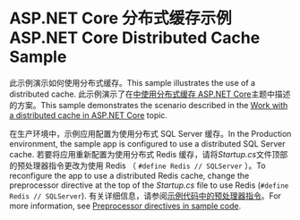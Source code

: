 # <a name="aspnet-core-distributed-cache-sample"></a><span data-ttu-id="3b3ec-101">ASP.NET Core 分布式缓存示例</span><span class="sxs-lookup"><span data-stu-id="3b3ec-101">ASP.NET Core Distributed Cache Sample</span></span>

<span data-ttu-id="3b3ec-102">此示例演示如何使用分布式缓存。</span><span class="sxs-lookup"><span data-stu-id="3b3ec-102">This sample illustrates the use of a distributed cache.</span></span> <span data-ttu-id="3b3ec-103">此示例演示了在[中使用分布式缓存 ASP.NET Core](https://docs.microsoft.com/aspnet/core/performance/caching/distributed)主题中描述的方案。</span><span class="sxs-lookup"><span data-stu-id="3b3ec-103">This sample demonstrates the scenario described in the [Work with a distributed cache in ASP.NET Core](https://docs.microsoft.com/aspnet/core/performance/caching/distributed) topic.</span></span>

<span data-ttu-id="3b3ec-104">在生产环境中，示例应用配置为使用分布式 SQL Server 缓存。</span><span class="sxs-lookup"><span data-stu-id="3b3ec-104">In the Production environment, the sample app is configured to use a distributed SQL Server cache.</span></span> <span data-ttu-id="3b3ec-105">若要将应用重新配置为使用分布式 Redis 缓存，请将*Startup.cs*文件顶部的预处理器指令更改为使用 Redis （ `#define Redis // SQLServer` ）。</span><span class="sxs-lookup"><span data-stu-id="3b3ec-105">To reconfigure the app to use a distributed Redis cache, change the preprocessor directive at the top of the *Startup.cs* file to use Redis (`#define Redis // SQLServer`).</span></span> <span data-ttu-id="3b3ec-106">有关详细信息，请参阅[示例代码中的预处理器指令](https://docs.microsoft.com/aspnet/core/introduction-to-aspnet-core#preprocessor-directives-in-sample-code)。</span><span class="sxs-lookup"><span data-stu-id="3b3ec-106">For more information, see [Preprocessor directives in sample code](https://docs.microsoft.com/aspnet/core/introduction-to-aspnet-core#preprocessor-directives-in-sample-code).</span></span>

